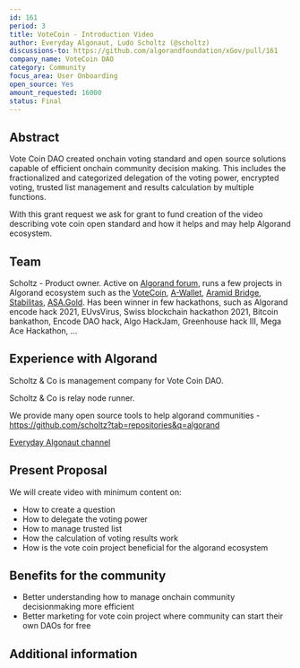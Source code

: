 ```yaml
---
id: 161
period: 3
title: VoteCoin - Introduction Video
author: Everyday Algonaut, Ludo Scholtz (@scholtz)
discussions-to: https://github.com/algorandfoundation/xGov/pull/161
company_name: VoteCoin DAO
category: Community
focus_area: User Onboarding
open_source: Yes
amount_requested: 16000
status: Final
---
```


## Abstract
Vote Coin DAO created onchain voting standard and open source solutions capable of efficient onchain community decision making. This includes the fractionalized and categorized delegation of the voting power, encrypted voting, trusted list management and results calculation by multiple functions. 

With this grant request we ask for grant to fund creation of the video describing vote coin open standard and how it helps and may help Algorand ecosystem.

## Team
Scholtz - Product owner. Active on <a href="https://forum.algorand.org/u/scholtz/summary">Algorand forum</a>, runs a few projects in Algorand ecosystem such as the <a href="https://www.vote-coin.com">VoteCoin</a>, <a href="https://www.a-wallet.net">A-Wallet</a>, <a href="https://aramid.finance">Aramid Bridge</a>, <a href="https://stabilitas.finance">Stabilitas</a>, <a href="https://www.asa.gold">ASA.Gold</a>. Has been winner in few hackathons, such as Algorand encode hack 2021, EUvsVirus, Swiss blockchain hackathon 2021, Bitcoin bankathon, Encode DAO hack, Algo HackJam, Greenhouse hack III, Mega Ace Hackathon, ...

## Experience with Algorand
Scholtz & Co is management company for Vote Coin DAO.

Scholtz & Co is relay node runner.

We provide many open source tools to help algorand communities - https://github.com/scholtz?tab=repositories&q=algorand

<a href="https://youtube.com/@EverydayAlgonaut">Everyday Algonaut channel</a>

## Present Proposal
We will create video with minimum content on:
- How to create a question
- How to delegate the voting power
- How to manage trusted list
- How the calculation of voting results work
- How is the vote coin project beneficial for the algorand ecosystem

## Benefits for the community

- Better understanding how to manage onchain community decisionmaking more efficient
- Better marketing for vote coin project where community can start their own DAOs for free

## Additional information
